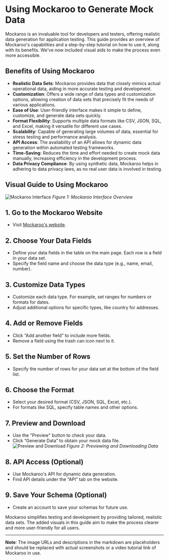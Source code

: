 # Using Mockaroo to Generate Mock Data

Mockaroo is an invaluable tool for developers and testers, offering realistic data generation for application testing. This guide provides an overview of Mockaroo's capabilities and a step-by-step tutorial on how to use it, along with its benefits. We've now included visual aids to make the process even more accessible.

## Benefits of Using Mockaroo
- **Realistic Data Sets**: Mockaroo provides data that closely mimics actual operational data, aiding in more accurate testing and development.
- **Customization**: Offers a wide range of data types and customization options, allowing creation of data sets that precisely fit the needs of various applications.
- **Ease of Use**: User-friendly interface makes it simple to define, customize, and generate data sets quickly.
- **Format Flexibility**: Supports multiple data formats like CSV, JSON, SQL, and Excel, making it versatile for different use cases.
- **Scalability**: Capable of generating large volumes of data, essential for stress testing and performance analysis.
- **API Access**: The availability of an API allows for dynamic data generation within automated testing frameworks.
- **Time-Saving**: Reduces the time and effort needed to create mock data manually, increasing efficiency in the development process.
- **Data Privacy Compliance**: By using synthetic data, Mockaroo helps in adhering to data privacy laws, as no real user data is involved in testing.

## Visual Guide to Using Mockaroo
![Mockaroo Interface](https://github.com/learning-software-engineering/learning-software-engineering.github.io/assets/64294214/d20c6061-7611-4171-8b1f-c2d510244b8f)
*Figure 1: Mockaroo Interface Overview*

## 1. Go to the Mockaroo Website
- Visit [Mockaroo's website](https://www.mockaroo.com/).

## 2. Choose Your Data Fields
- Define your data fields in the table on the main page. Each row is a field in your data set.
- Specify the field name and choose the data type (e.g., name, email, number).

## 3. Customize Data Types
- Customize each data type. For example, set ranges for numbers or formats for dates.
- Adjust additional options for specific types, like country for addresses.

## 4. Add or Remove Fields
- Click “Add another field” to include more fields.
- Remove a field using the trash can icon next to it.

## 5. Set the Number of Rows
- Specify the number of rows for your data set at the bottom of the field list.

## 6. Choose the Format
- Select your desired format (CSV, JSON, SQL, Excel, etc.).
- For formats like SQL, specify table names and other options.

## 7. Preview and Download
- Use the "Preview" button to check your data.
- Click “Generate Data” to obtain your mock data file.
![Preview and Download](https://github.com/learning-software-engineering/learning-software-engineering.github.io/assets/64294214/da4fb2d1-d48d-40ee-96f9-e8a58bdf7ada)
*Figure 2: Previewing and Downloading Data*

## 8. API Access (Optional)
- Use Mockaroo's API for dynamic data generation.
- Find API details under the “API” tab on the website.

## 9. Save Your Schema (Optional)
- Create an account to save your schemas for future use.

Mockaroo simplifies testing and development by providing tailored, realistic data sets. The added visuals in this guide aim to make the process clearer and more user-friendly for all users.

---

**Note**: The image URLs and descriptions in the markdown are placeholders and should be replaced with actual screenshots or a video tutorial link of Mockaroo in use.
